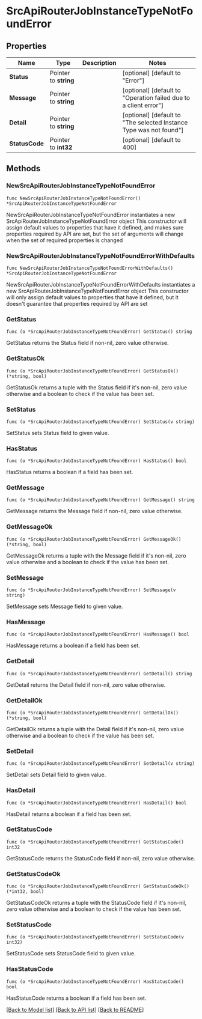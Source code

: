 # SrcApiRouterJobInstanceTypeNotFoundError

## Properties

Name | Type | Description | Notes
------------ | ------------- | ------------- | -------------
**Status** | Pointer to **string** |  | [optional] [default to "Error"]
**Message** | Pointer to **string** |  | [optional] [default to "Operation failed due to a client error"]
**Detail** | Pointer to **string** |  | [optional] [default to "The selected Instance Type was not found"]
**StatusCode** | Pointer to **int32** |  | [optional] [default to 400]

## Methods

### NewSrcApiRouterJobInstanceTypeNotFoundError

`func NewSrcApiRouterJobInstanceTypeNotFoundError() *SrcApiRouterJobInstanceTypeNotFoundError`

NewSrcApiRouterJobInstanceTypeNotFoundError instantiates a new SrcApiRouterJobInstanceTypeNotFoundError object
This constructor will assign default values to properties that have it defined,
and makes sure properties required by API are set, but the set of arguments
will change when the set of required properties is changed

### NewSrcApiRouterJobInstanceTypeNotFoundErrorWithDefaults

`func NewSrcApiRouterJobInstanceTypeNotFoundErrorWithDefaults() *SrcApiRouterJobInstanceTypeNotFoundError`

NewSrcApiRouterJobInstanceTypeNotFoundErrorWithDefaults instantiates a new SrcApiRouterJobInstanceTypeNotFoundError object
This constructor will only assign default values to properties that have it defined,
but it doesn't guarantee that properties required by API are set

### GetStatus

`func (o *SrcApiRouterJobInstanceTypeNotFoundError) GetStatus() string`

GetStatus returns the Status field if non-nil, zero value otherwise.

### GetStatusOk

`func (o *SrcApiRouterJobInstanceTypeNotFoundError) GetStatusOk() (*string, bool)`

GetStatusOk returns a tuple with the Status field if it's non-nil, zero value otherwise
and a boolean to check if the value has been set.

### SetStatus

`func (o *SrcApiRouterJobInstanceTypeNotFoundError) SetStatus(v string)`

SetStatus sets Status field to given value.

### HasStatus

`func (o *SrcApiRouterJobInstanceTypeNotFoundError) HasStatus() bool`

HasStatus returns a boolean if a field has been set.

### GetMessage

`func (o *SrcApiRouterJobInstanceTypeNotFoundError) GetMessage() string`

GetMessage returns the Message field if non-nil, zero value otherwise.

### GetMessageOk

`func (o *SrcApiRouterJobInstanceTypeNotFoundError) GetMessageOk() (*string, bool)`

GetMessageOk returns a tuple with the Message field if it's non-nil, zero value otherwise
and a boolean to check if the value has been set.

### SetMessage

`func (o *SrcApiRouterJobInstanceTypeNotFoundError) SetMessage(v string)`

SetMessage sets Message field to given value.

### HasMessage

`func (o *SrcApiRouterJobInstanceTypeNotFoundError) HasMessage() bool`

HasMessage returns a boolean if a field has been set.

### GetDetail

`func (o *SrcApiRouterJobInstanceTypeNotFoundError) GetDetail() string`

GetDetail returns the Detail field if non-nil, zero value otherwise.

### GetDetailOk

`func (o *SrcApiRouterJobInstanceTypeNotFoundError) GetDetailOk() (*string, bool)`

GetDetailOk returns a tuple with the Detail field if it's non-nil, zero value otherwise
and a boolean to check if the value has been set.

### SetDetail

`func (o *SrcApiRouterJobInstanceTypeNotFoundError) SetDetail(v string)`

SetDetail sets Detail field to given value.

### HasDetail

`func (o *SrcApiRouterJobInstanceTypeNotFoundError) HasDetail() bool`

HasDetail returns a boolean if a field has been set.

### GetStatusCode

`func (o *SrcApiRouterJobInstanceTypeNotFoundError) GetStatusCode() int32`

GetStatusCode returns the StatusCode field if non-nil, zero value otherwise.

### GetStatusCodeOk

`func (o *SrcApiRouterJobInstanceTypeNotFoundError) GetStatusCodeOk() (*int32, bool)`

GetStatusCodeOk returns a tuple with the StatusCode field if it's non-nil, zero value otherwise
and a boolean to check if the value has been set.

### SetStatusCode

`func (o *SrcApiRouterJobInstanceTypeNotFoundError) SetStatusCode(v int32)`

SetStatusCode sets StatusCode field to given value.

### HasStatusCode

`func (o *SrcApiRouterJobInstanceTypeNotFoundError) HasStatusCode() bool`

HasStatusCode returns a boolean if a field has been set.


[[Back to Model list]](../README.md#documentation-for-models) [[Back to API list]](../README.md#documentation-for-api-endpoints) [[Back to README]](../README.md)


